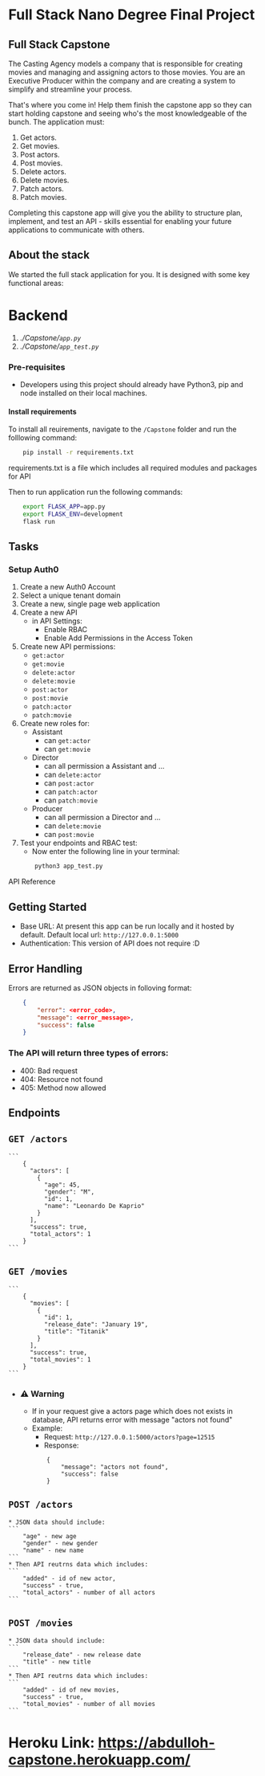# Full Stack Nano Degree Final Project
## Full Stack Capstone

The Casting Agency models a company that is responsible for creating movies and managing and assigning actors to those movies. You are an Executive Producer
within the company and are creating a system to simplify and streamline your process. 

That's where you come in! Help them finish the capstone app so they can start holding capstone and seeing who's the most knowledgeable of the bunch. The 
application must:

1. Get actors.
2. Get movies.
3. Post actors.
4. Post movies.
5. Delete actors.
6. Delete movies.
7. Patch actors.
8. Patch movies.

Completing this capstone app will give you the ability to structure plan, implement, and test an API - skills essential for enabling your future applications to
communicate with others.

## About the stack

We started the full stack application for you. It is designed with some key functional areas:

# Backend
1. *./Capstone/`app.py`*
2. *./Capstone/`app_test.py`*

### Pre-requisites
* Developers using this project should already have Python3, pip and node installed on their local machines.
#### Install requirements
To install all reuirements, navigate to the `/Capstone` folder and run the folllowing command:
```bash
    pip install -r requirements.txt
```
requirements.txt is a file which includes all required modules and packages for API

Then to run application run the following commands:
```bash
    export FLASK_APP=app.py
    export FLASK_ENV=development
    flask run
```

## Tasks

### Setup Auth0

1. Create a new Auth0 Account
2. Select a unique tenant domain
3. Create a new, single page web application
4. Create a new API
   - in API Settings:
     - Enable RBAC
     - Enable Add Permissions in the Access Token
5. Create new API permissions:
   - `get:actor`
   - `get:movie`
   - `delete:actor`
   - `delete:movie`
   - `post:actor`
   - `post:movie`
   - `patch:actor`
   - `patch:movie`
6. Create new roles for:
   - Assistant
     - can `get:actor`
     - can `get:movie`
   - Director
     - can all permission a Assistant and ...
     - can `delete:actor`
     - can `post:actor`
     - can `patch:actor`
     - can `patch:movie`
   - Producer
     - can all permission a Director and ...
     - can `delete:movie`
     - can `post:movie` 
7. Test your endpoints and RBAC test: 
   - Now enter the following line in your terminal: 
   ```bash
       python3 app_test.py
   ```
 API Reference

## Getting Started
* Base URL: At present this app can be run locally and it hosted by default. Default local url: ` http://127.0.0.1:5000 `
* Authentication: This version of API does not require :D

## Error Handling
Errors are returned as JSON objects in folloving format:
```json
    {
        "error": <error_code>,
        "message": <error_message>,
        "success": false
    }
```

### The API will return three types of errors: <br>
* 400: Bad request 
* 404: Resource not found 
* 405: Method now allowed 

## Endpoints

## `GET /actors`
    ```
        {
          "actors": [
            {
              "age": 45,
              "gender": "M",
              "id": 1,
              "name": "Leonardo De Kaprio"
            }
          ],
          "success": true,
          "total_actors": 1
        }
    ```
    
## `GET /movies`
    ```
        {
          "movies": [
            {
              "id": 1,
              "release_date": "January 19",
              "title": "Titanik"
            }
          ],
          "success": true,
          "total_movies": 1
        }
    ```
    
* ### ⚠️ Warning
    * If  in your request give a actors page which does not exists in database, API returns error with message "actors not found"
    * Example:
        * Request: ` http://127.0.0.1:5000/actors?page=12515 `
        * Response:
        ```
            {
                "message": "actors not found",
                "success": false
            }
        ```
        
## `POST /actors`
    * JSON data should include:
    ```
        "age" - new age
        "gender" - new gender
        "name" - new name
    ```
    * Then API reutrns data which includes:
    ```
        "added" - id of new actor,
        "success" - true,
        "total_actors" - number of all actors
    ```

## `POST /movies`
    * JSON data should include:
    ```
        "release_date" - new release date
        "title" - new title
    ```
    * Then API reutrns data which includes:
    ```
        "added" - id of new movies,
        "success" - true,
        "total_movies" - number of all movies
    ```
    
# Heroku Link: https://abdulloh-capstone.herokuapp.com/
